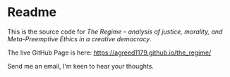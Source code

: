 # Readme

This is the source code for *The Regime – analysis of justice, morality, and Meta-Preemptive Ethics in a creative democracy*. 

The live GitHub Page is here: https://agreed1179.github.io/the_regime/

Send me an email, I'm keen to hear your thoughts.
